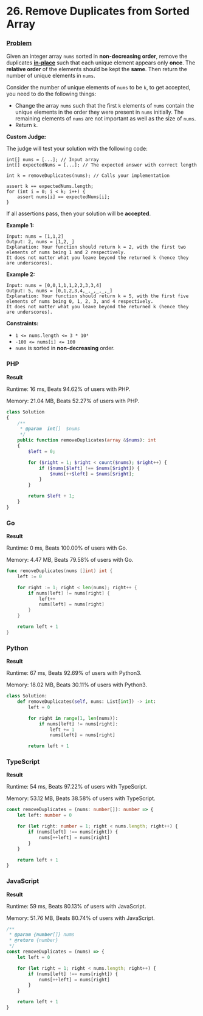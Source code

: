 # 26. Remove Duplicates from Sorted Array

### [Problem](https://leetcode.com/problems/remove-duplicates-from-sorted-array/description/)

Given an integer array `nums` sorted in **non-decreasing order**, remove the duplicates
[**in-place**](https://en.wikipedia.org/wiki/In-place_algorithm) such that each unique element appears only **once**.
The **relative order** of the elements should be kept the **same**. Then return the number of unique elements
in `nums`.

Consider the number of unique elements of `nums` to be `k`, to get accepted, you need to do the following things:

- Change the array `nums` such that the first `k` elements of `nums` contain the unique elements in the order they were
    present in `nums` initially. The remaining elements of `nums` are not important as well as the size of `nums`.
- Return `k`.

**Custom Judge:**

The judge will test your solution with the following code:

```
int[] nums = [...]; // Input array
int[] expectedNums = [...]; // The expected answer with correct length

int k = removeDuplicates(nums); // Calls your implementation

assert k == expectedNums.length;
for (int i = 0; i < k; i++) {
    assert nums[i] == expectedNums[i];
}
```

If all assertions pass, then your solution will be **accepted**.

**Example 1:**

```
Input: nums = [1,1,2]
Output: 2, nums = [1,2,_]
Explanation: Your function should return k = 2, with the first two elements of nums being 1 and 2 respectively.
It does not matter what you leave beyond the returned k (hence they are underscores).
```

**Example 2:**

```
Input: nums = [0,0,1,1,1,2,2,3,3,4]
Output: 5, nums = [0,1,2,3,4,_,_,_,_,_]
Explanation: Your function should return k = 5, with the first five elements of nums being 0, 1, 2, 3, and 4 respectively.
It does not matter what you leave beyond the returned k (hence they are underscores).
```

**Constraints:**

- `1 <= nums.length <= 3 * 10⁴`
- `-100 <= nums[i] <= 100`
- `nums` is sorted in **non-decreasing** order.

### PHP

**Result**

Runtime: 16 ms, Beats 94.62% of users with PHP.

Memory: 21.04 MB, Beats 52.27% of users with PHP.

```php
class Solution
{
    /**
     * @param  int[]  $nums
     */
    public function removeDuplicates(array &$nums): int
    {
        $left = 0;

        for ($right = 1; $right < count($nums); $right++) {
            if ($nums[$left] !== $nums[$right]) {
                $nums[++$left] = $nums[$right];
            }
        }

        return $left + 1;
    }
}
```

### Go

**Result**

Runtime: 0 ms, Beats 100.00% of users with Go.

Memory: 4.47 MB, Beats 79.58% of users with Go.

```go
func removeDuplicates(nums []int) int {
	left := 0

	for right := 1; right < len(nums); right++ {
		if nums[left] != nums[right] {
			left++
			nums[left] = nums[right]
		}
	}

	return left + 1
}
```

### Python

**Result**

Runtime: 67 ms, Beats 92.69% of users with Python3.

Memory: 18.02 MB, Beats 30.11% of users with Python3.

```python
class Solution:
    def removeDuplicates(self, nums: List[int]) -> int:
        left = 0

        for right in range(1, len(nums)):
            if nums[left] != nums[right]:
                left += 1
                nums[left] = nums[right]

        return left + 1
```

### TypeScript

**Result**

Runtime: 54 ms, Beats 97.22% of users with TypeScript.

Memory: 53.12 MB, Beats 38.58% of users with TypeScript.

```typescript
const removeDuplicates = (nums: number[]): number => {
    let left: number = 0

    for (let right: number = 1; right < nums.length; right++) {
        if (nums[left] !== nums[right]) {
            nums[++left] = nums[right]
        }
    }

    return left + 1
}
```

### JavaScript

**Result**

Runtime: 59 ms, Beats 80.13% of users with JavaScript.

Memory: 51.76 MB, Beats 80.74% of users with JavaScript.

```javascript
/**
 * @param {number[]} nums
 * @return {number}
 */
const removeDuplicates = (nums) => {
    let left = 0

    for (let right = 1; right < nums.length; right++) {
        if (nums[left] !== nums[right]) {
            nums[++left] = nums[right]
        }
    }

    return left + 1
}
```
